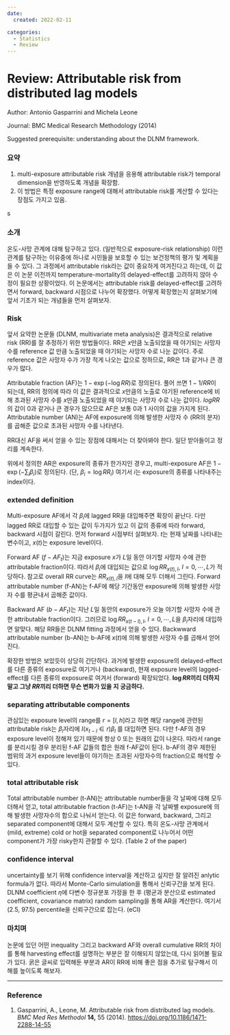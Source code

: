 ```yaml
---
date:
  created: 2022-02-11

categories:
  - Statistics
  - Review
---
```


# Review: Attributable risk from distributed lag models

Author: Antonio Gasparrini and Michela Leone

Journal: BMC Medical Research Methodology (2014)

Suggested prerequisite: understanding about the DLNM framework.



### 요약

1. multi-exposure attributable risk 개념을 응용해 attributable risk가 temporal dimension을 반영하도록 개념을 확장함.
2. 이 방법은 특정 exposure range에 대해서 attributable risk를 계산할 수 있다는 장점도 가지고 있음.

<!-- more -->s

### 소개

온도-사망 관계에 대해 탐구하고 있다. (일반적으로 exposure-risk relationship) 이런 관계를 탐구하는 이유중에 하나로 시민들을 보호할 수 있는 보건정책의 평가 및 계획을 들 수 있다. 그 과정에서 attributable risk라는 값이 중요하게 여겨진다고 하는데, 이 값은 이 논문 이전까지 temperature-mortality의 delayed-effect를 고려하지 않아 수정이 필요한 상황이었다. 이 논문에서는 attributable risk를 delayed-effect를 고려하면서 forward, backward 시점으로 나누어 확장했다. 어떻게 확장했는지 살펴보기에 앞서 기초가 되는 개념들을 먼저 살펴보자.



### Risk

앞서 요약한 논문들 (DLNM, multivariate meta analysis)은 결과적으로 relative risk (RR)를 잘 추정하기 위한 방법들이다. RR은 $x$만큼 노출되었을 때 야기되는 사망자 수를 reference 값 만큼 노출되었을 때 야기되는 사망자 수로 나눈 값이다. 주로 reference 값은 사망자 수가 가장 적게 나오는 값으로 정하므로, RR은 1과 같거나 큰 경우가 많다. 

Attributable fraction (AF)는 $1-\exp(-\log RR)$로 정의된다. 풀어 쓰면 $1-1/RR$이 되는데, RR의 정의에 따라 이 값은 결과적으로 $x$만큼의 노출로 야기된 reference에 비해 초과된 사망자 수를 $x$만큼 노출되었을 때 야기되는 사망자 수로 나눈 값이다. $log RR$의 값이 0과 같거나 큰 경우가 많으므로 AF은 보통 0과 1 사이의 값을 가지게 된다. Attributable number (AN)는 AF에 exposure에 의해 발생한 사망자 수 (RR의 분자)를 곱해준 값으로 초과된 사망자 수를 나타낸다.

RR대신 AF을 써서 얻을 수 있는 장점에 대해서는 더 찾아봐야 한다. 일단 받아들이고 정리를 계속한다.

위에서 정의한 AR은 exposure의 종류가 한가지인 경우고, multi-exposure AF은 $1-\exp(-\sum_i \beta_i)$로 정의된다. (단, $\beta_i = \log RR _i)$ 여기서 $i$는 exposure의 종류를 나타내주는 index이다. 



### extended definition

Multi-exposure AF에서 각 $\beta_i$에 lagged RR을 대입해주면 확장이 끝난다. 다만 lagged RR로 대입할 수 있는 값이 두가지가 있고 이 값의 종류에 따라 forward, backward 시점이 갈린다. 먼저 forward 시점부터 살펴보자. $t$는 현재 날짜를 나타내는 변수이고, $x(t)$는 exposure level이다.

Forward AF ($f-AF_t$)는 지금 exposure $x$가 $L$일 동안 야기할 사망자 수에 관한 attributable fraction이다. 따라서 $\beta_i$에 대입되는 값으로 $\log RR_{x(t), l}$, $l = 0, \cdots, L$가 적당하다. 참고로 overall RR curve는 $RR_{x(t), l}$을 $l$에 대해 모두 더해서 그린다. Forward attributable number (f-AN)는 f-AF에 해당 기간동안 exposure에 의해 발생한 사망자 수를 평균내서 곱해준 값이다.

Backward AF ($b-AF_t$)는 지난 $L$일 동안의 exposure가 오늘 야기할 사망자 수에 관한 attributable fraction이다. 그러므로 $\log RR_{x(t-l), l}$, $l = 0, \cdots, L$을 $\beta_i$자리에 대입하면 알맞다. 해당 RR들은 DLNM fitting 과정에서 얻을 수 있다. Backwward attributable number (b-AN)는 b-AF에 $x(t)$에 의해 발생한 사망자 수를 곱해서 얻어진다.

확장한 방법은 보았듯이 상당히 간단하다. 과거에 발생한 exposure의 delayed-effect를 다른 종류의 exposure로 여기거나 (backward), 현재 exposure level의 lagged-effect를 다른 종류의 exposure로 여겨서 (forward) 확장되었다. **$\log RR$끼리 더하지 말고 그냥 $RR$끼리 더하면 무슨 변화가 있을 지 궁금하다.** 



### separating attributable components

관심있는 exposure level의 range를 $r = [l, h]$라고 하면 해당 range에 관련된 attributable risk는 $\beta_l$자리에 $I(x_{t-l} \in r) \beta_l$ 를 대입하면 된다. 다만 f-AF의 경우 exposure level이 정해져 있기 때문에 항상 0 또는 원래의 값이 나온다. 따라서 range를 분리시킬 경우 분리된 f-AF 값들의 합은 원래 f-AF값이 된다. b-AF의 경우 제한된 범위의 과거 exposure level들이 야기하는 초과된 사망자수의 fraction으로 해석할 수 있다.



### total attributable risk

Total attributable number (t-AN)는 attributable number들을 각 날짜에 대해 모두 더해서 얻고, total attributable fraction (t-AF)는 t-AN을 각 날짜별 exposure에 의해 발생한 사망자수의 합으로 나눠서 얻는다. 이 값은 forward, backward, 그리고 separated component에 대해서 모두 계산할 수 있다. 특히 온도-사망 관계에서 (mild, extreme) cold or hot을 separated component로 나누어서 어떤 component가 가장 risky한지 관찰할 수 있다. (Table 2 of the paper)



### confidence interval

uncertainty를 보기 위해 confidence interval을 계산하고 싶지만 잘 알려진 anlytic formula가 없다. 따라서 Monte-Carlo simulation을 통해서 신뢰구간을 보게 된다. DLNM coefficient $\eta$에 다변수 정규분포 가정을 한 후 (평균과 분산으로 estimated coefficient, covariance matrix) random sampling을 통해 AR을 계산한다. 여기서 (2.5, 97.5) percentile을 신뢰구간으로 잡는다. (eCI)



### 마치며

논문에 있던 어떤 inequality 그리고 backward AF와 overall cumulative RR의 차이를 통해 harvesting effect를 설명하는 부분은 잘 이해되지 않았는데, 다시 읽어볼 필요가 있다. 굵은 글씨로 입력해둔 부분과 AR이 RR에 비해 좋은 점을 추가로 탐구해서 이해를 높이도록 해보자.

---

### Reference

1. Gasparrini, A., Leone, M. Attributable risk from distributed lag models. *BMC Med Res Methodol* **14,** 55 (2014). https://doi.org/10.1186/1471-2288-14-55